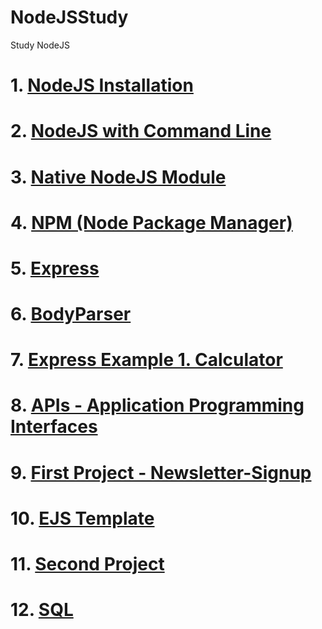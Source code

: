 # NodeJSStudy
Study NodeJS

# 1. [NodeJS Installation](https://nodejs.org/ko/)
# 2. [NodeJS with Command Line](https://github.com/mbsmbs/NodeJSStudy/blob/master/NodeJSCMD.md)
# 3. [Native NodeJS Module](https://nodejs.org/ko/docs/)
# 4. [NPM (Node Package Manager)](https://github.com/mbsmbs/NodeJSStudy/blob/master/NPM.md)
# 5. [Express](https://github.com/mbsmbs/NodeJSStudy/blob/master/Express.md)
# 6. [BodyParser](https://github.com/mbsmbs/NodeJSStudy/blob/master/BodyParser.md)
# 7. [Express Example 1. Calculator](https://github.com/mbsmbs/NodeJSStudy/blob/master/ExpressExamples/Calculator.md)
# 8. [APIs - Application Programming Interfaces](https://github.com/mbsmbs/NodeJSStudy/tree/master/APIs)
# 9. [First Project - Newsletter-Signup](https://github.com/mbsmbs/NodeJSStudy/tree/master/FirstProject)
# 10. [EJS Template](https://github.com/mbsmbs/NodeJSStudy/tree/master/EJSSamples)
# 11. [Second Project]()
# 12. [SQL](https://github.com/mbsmbs/NodeJSStudy/tree/master/SQL)
